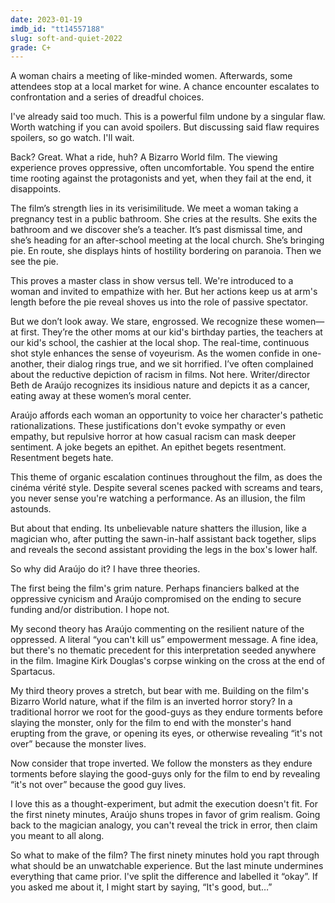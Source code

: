 ```yaml
---
date: 2023-01-19
imdb_id: "tt14557188"
slug: soft-and-quiet-2022
grade: C+
---
```


A woman chairs a meeting of like-minded women. Afterwards, some attendees stop at a local market for wine. A chance encounter escalates to confrontation and a series of dreadful choices.

<!-- end -->

I've already said too much. This is a powerful film undone by a singular flaw. Worth watching if you can avoid spoilers. But discussing said flaw requires spoilers, so go watch. I'll wait.

Back? Great. What a ride, huh? A Bizarro World film. The viewing experience proves oppressive, often uncomfortable. You spend the entire time rooting against the protagonists and yet, when they fail at the end, it disappoints.

The film’s strength lies in its verisimilitude. We meet a woman taking a pregnancy test in a public bathroom. She cries at the results. She exits the bathroom and we discover she’s a teacher. It’s past dismissal time, and she’s heading for an after-school meeting at the local church. She’s bringing pie. En route, she displays hints of hostility bordering on paranoia. Then we see the pie.

This proves a master class in show versus tell. We're introduced to a woman and invited to empathize with her. But her actions keep us at arm's length before the pie reveal shoves us into the role of passive spectator.

But we don’t look away. We stare, engrossed. We recognize these women—at first. They’re the other moms at our kid's birthday parties, the teachers at our kid's school, the cashier at the local shop. The real-time, continuous shot style enhances the sense of voyeurism. As the women confide in one-another, their dialog rings true, and we sit horrified. I’ve often complained about the reductive depiction of racism in films. Not here. Writer/director Beth de Araújo recognizes its insidious nature and depicts it as a cancer, eating away at these women’s moral center.

Araújo affords each woman an opportunity to voice her character's pathetic rationalizations. These justifications don't evoke sympathy or even empathy, but repulsive horror at how casual racism can mask deeper sentiment. A joke begets an epithet. An epithet begets resentment. Resentment begets hate.

This theme of organic escalation continues throughout the film, as does the cinéma vérité style. Despite several scenes packed with screams and tears, you never sense you're watching a performance. As an illusion, the film astounds.

But about that ending. Its unbelievable nature shatters the illusion, like a magician who, after putting the sawn-in-half assistant back together, slips and reveals the second assistant providing the legs in the box's lower half.

So why did Araújo do it? I have three theories.

The first being the film's grim nature. Perhaps financiers balked at the oppressive cynicism and Araújo compromised on the ending to secure funding and/or distribution. I hope not.

My second theory has Araújo commenting on the resilient nature of the oppressed. A literal “you can't kill us” empowerment message. A fine idea, but there's no thematic precedent for this interpretation seeded anywhere in the film. Imagine Kirk Douglas's corpse winking on the cross at the end of Spartacus.

My third theory proves a stretch, but bear with me. Building on the film's Bizarro World nature, what if the film is an inverted horror story? In a traditional horror we root for the good-guys as they endure torments before slaying the monster, only for the film to end with the monster's hand erupting from the grave, or opening its eyes, or otherwise revealing “it's not over” because the monster lives.

Now consider that trope inverted. We follow the monsters as they endure torments before slaying the good-guys only for the film to end by revealing “it's not over” because the good guy lives.

I love this as a thought-experiment, but admit the execution doesn't fit. For the first ninety minutes, Araújo shuns tropes in favor of grim realism. Going back to the magician analogy, you can't reveal the trick in error, then claim you meant to all along.

So what to make of the film? The first ninety minutes hold you rapt through what should be an unwatchable experience. But the last minute undermines everything that came prior. I've split the difference and labelled it “okay”. If you asked me about it, I might start by saying, “It's good, but…”
